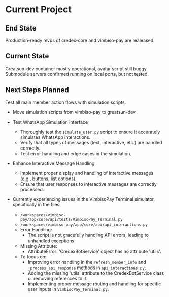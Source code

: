 # Current Project

## End State
Production-ready mvps of credex-core and vimbiso-pay are realeased.

## Current State
Greatsun-dev container mostly operational, avatar script still buggy. Submodule servers confirmed running on local ports, but not tested.

## Next Steps Planned

Test all main member action flows with simulation scripts.

- Move simulation scripts from vimbiso-pay to greatsun-dev

- Test WhatsApp Simulation Interface
   - Thoroughly test the `simulate_user.py` script to ensure it accurately simulates WhatsApp interactions.
   - Verify that all types of messages (text, interactive, etc.) are handled correctly.
   - Test error handling and edge cases in the simulation.

- Enhance Interactive Message Handling
   - Implement proper display and handling of interactive messages (e.g., buttons, list options).
   - Ensure that user responses to interactive messages are correctly processed.

- Currently experiencing issues in the VimbisoPay Terminal simulator, specifically in the files:
   - `/workspaces/vimbiso-pay/app/core/api/tests/VimbisoPay_Terminal.py`
   - `/workspaces/vimbiso-pay/app/core/api/api_interactions.py`
   - Error Handling:
      - The script is not gracefully handling API errors, leading to unhandled exceptions.
   - Missing Attribute:
      - AttributeError: 'CredexBotService' object has no attribute 'utils'.
   - To focus on:
      - Improving error handling in the `refresh_member_info` and `_process_api_response` methods in `api_interactions.py`.
      - Adding the missing 'utils' attribute to the CredexBotService class or removing references to it.
      - Implementing proper message routing and handling for specific user inputs in `VimbisoPay_Terminal.py`.
